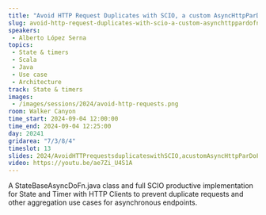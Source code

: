 ```yaml
---
title: "Avoid HTTP Request Duplicates with SCIO, a custom AsyncHttpParDoFn and State & Timers"
slug: avoid-http-request-duplicates-with-scio-a-custom-asynchttppardofn-and-state-timers
speakers:
 - Alberto López Serna
topics:
 - State & timers
 - Scala
 - Java
 - Use case
 - Architecture
track: State & timers
images:
 - /images/sessions/2024/avoid-http-requests.png 
room: Walker Canyon
time_start: 2024-09-04 12:00:00
time_end: 2024-09-04 12:25:00
day: 20241
gridarea: "7/3/8/4"
timeslot: 13
slides: 2024/AvoidHTTPrequestsduplicateswithSCIO,acustomAsyncHttpParDoFnandStateandTimers.pdf
video: https://youtu.be/ae7Zi_U4S1A
---
```


A StateBaseAsyncDoFn.java class and full SCIO productive implementation for State and Timer with HTTP Clients to prevent duplicate requests and other aggregation use cases for asynchronous endpoints.